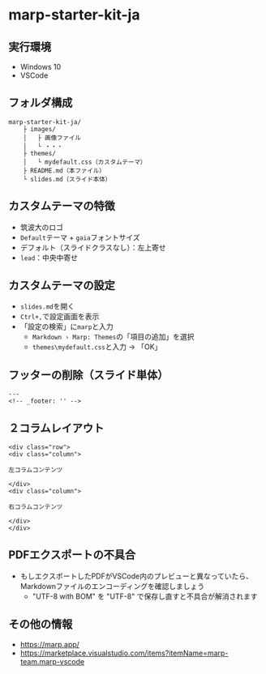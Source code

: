 # marp-starter-kit-ja

## 実行環境

- Windows 10
- VSCode

## フォルダ構成

```
marp-starter-kit-ja/
    ├ images/
    │   ├ 画像ファイル
    │   └ ・・・    
    ├ themes/
    │   └ mydefault.css（カスタムテーマ）
    ├ README.md（本ファイル）
    └ slides.md（スライド本体）
```

## カスタムテーマの特徴

- 筑波大のロゴ
- `Default`テーマ + `gaia`フォントサイズ
- デフォルト（スライドクラスなし）：左上寄せ
- `lead`：中央中寄せ

## カスタムテーマの設定

- `slides.md`を開く
- `Ctrl+,`で設定画面を表示
- 「設定の検索」に`marp`と入力
    - `Markdown › Marp: Themes`の「項目の追加」を選択
    - `themes\mydefault.css`と入力 → 「OK」

## フッターの削除（スライド単体）

```
---
<!-- _footer: '' -->
```

## ２コラムレイアウト

```
<div class="row">
<div class="column">

左コラムコンテンツ

</div>
<div class="column">

右コラムコンテンツ

</div>
</div>
```

## PDFエクスポートの不具合

- もしエクスポートしたPDFがVSCode内のプレビューと異なっていたら、Markdownファイルのエンコーディングを確認しましょう
    - "UTF-8 with BOM" を "UTF-8" で保存し直すと不具合が解消されます

## その他の情報

- https://marp.app/
- https://marketplace.visualstudio.com/items?itemName=marp-team.marp-vscode
